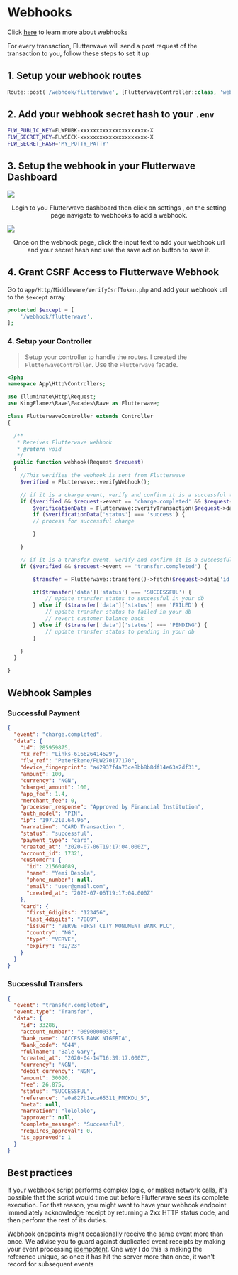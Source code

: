 # Webhooks

Click [here](https://developer.flutterwave.com/reference#webhook) to learn more about webhooks

For every transaction, Flutterwave will send a post request of the transaction to you, follow these steps to set it up




## 1. Setup your webhook routes

```php
Route::post('/webhook/flutterwave', [FlutterwaveController::class, 'webhook'])->name('webhook');

```



## 2. Add your webhook secret hash to your `.env`

```bash
FLW_PUBLIC_KEY=FLWPUBK-xxxxxxxxxxxxxxxxxxxxx-X
FLW_SECRET_KEY=FLWSECK-xxxxxxxxxxxxxxxxxxxxx-X
FLW_SECRET_HASH='MY_POTTY_PATTY'
```

## 3. Setup the webhook in your Flutterwave Dashboard

<img src="https://files.readme.io/6fc5add-Screenshot_2018-01-19_11.45.24.png" style="margin: 0 auto;" >

<p style="text-align: center">Login to you Flutterwave dashboard then click on settings , on the setting page navigate to webhooks to add a webhook.</p>

<img src="https://files.readme.io/fd1589b-webhook.png" style="margin: 0 auto;" >

<p style="text-align: center">Once on the webhook page, click the input text to add your webhook url and your secret hash and use the save action button to save it.</p>

## 4. Grant CSRF Access to Flutterwave Webhook

Go to `app/Http/Middleware/VerifyCsrfToken.php` and add your webhook url to the `$except` array

```php
protected $except = [
    '/webhook/flutterwave',
];
```

### 4. Setup your Controller

> Setup your controller to handle the routes. I created the `FlutterwaveController`. Use the `Flutterwave`
> facade.

```php
<?php
namespace App\Http\Controllers;

use Illuminate\Http\Request;
use KingFlamez\Rave\Facades\Rave as Flutterwave;

class FlutterwaveController extends Controller
{

  /**
   * Receives Flutterwave webhook
   * @return void
   */
  public function webhook(Request $request)
  {
    //This verifies the webhook is sent from Flutterwave
    $verified = Flutterwave::verifyWebhook();

    // if it is a charge event, verify and confirm it is a successful transaction
    if ($verified && $request->event == 'charge.completed' && $request->data->status == 'successful') {
        $verificationData = Flutterwave::verifyTransaction($request->data['id']);
        if ($verificationData['status'] === 'success') {
        // process for successful charge

        }

    }

    // if it is a transfer event, verify and confirm it is a successful transfer
    if ($verified && $request->event == 'transfer.completed') {

        $transfer = Flutterwave::transfers()->fetch($request->data['id']);

        if($transfer['data']['status'] === 'SUCCESSFUL') {
            // update transfer status to successful in your db
        } else if ($transfer['data']['status'] === 'FAILED') {
            // update transfer status to failed in your db
            // revert customer balance back
        } else if ($transfer['data']['status'] === 'PENDING') {
            // update transfer status to pending in your db
        }

    }
  }

}

```

## Webhook Samples

### Successful Payment

```json
{
  "event": "charge.completed",
  "data": {
    "id": 285959875,
    "tx_ref": "Links-616626414629",
    "flw_ref": "PeterEkene/FLW270177170",
    "device_fingerprint": "a42937f4a73ce8bb8b8df14e63a2df31",
    "amount": 100,
    "currency": "NGN",
    "charged_amount": 100,
    "app_fee": 1.4,
    "merchant_fee": 0,
    "processor_response": "Approved by Financial Institution",
    "auth_model": "PIN",
    "ip": "197.210.64.96",
    "narration": "CARD Transaction ",
    "status": "successful",
    "payment_type": "card",
    "created_at": "2020-07-06T19:17:04.000Z",
    "account_id": 17321,
    "customer": {
      "id": 215604089,
      "name": "Yemi Desola",
      "phone_number": null,
      "email": "user@gmail.com",
      "created_at": "2020-07-06T19:17:04.000Z"
    },
    "card": {
      "first_6digits": "123456",
      "last_4digits": "7889",
      "issuer": "VERVE FIRST CITY MONUMENT BANK PLC",
      "country": "NG",
      "type": "VERVE",
      "expiry": "02/23"
    }
  }
}
```

### Successful Transfers

```json
{
  "event": "transfer.completed",
  "event.type": "Transfer",
  "data": {
    "id": 33286,
    "account_number": "0690000033",
    "bank_name": "ACCESS BANK NIGERIA",
    "bank_code": "044",
    "fullname": "Bale Gary",
    "created_at": "2020-04-14T16:39:17.000Z",
    "currency": "NGN",
    "debit_currency": "NGN",
    "amount": 30020,
    "fee": 26.875,
    "status": "SUCCESSFUL",
    "reference": "a0a827b1eca65311_PMCKDU_5",
    "meta": null,
    "narration": "lolololo",
    "approver": null,
    "complete_message": "Successful",
    "requires_approval": 0,
    "is_approved": 1
  }
}
```

## Best practices

If your webhook script performs complex logic, or makes network calls, it's possible that the script would time out before Flutterwave sees its complete execution. For that reason, you might want to have your webhook endpoint immediately acknowledge receipt by returning a 2xx HTTP status code, and then perform the rest of its duties.

Webhook endpoints might occasionally receive the same event more than once. We advise you to guard against duplicated event receipts by making your event processing [idempotent](https://en.wikipedia.org/wiki/Idempotence). One way I do this is making the reference unique, so once it has hit the server more than once, it won't record for subsequent events
